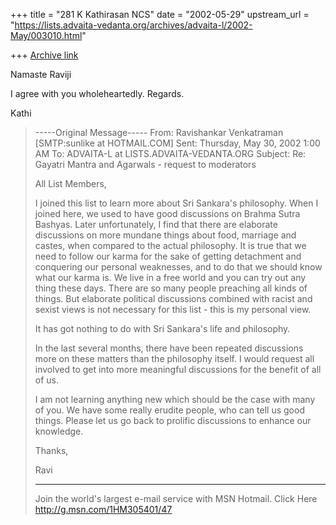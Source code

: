 +++
title = "281 K Kathirasan NCS"
date = "2002-05-29"
upstream_url = "https://lists.advaita-vedanta.org/archives/advaita-l/2002-May/003010.html"

+++
[Archive link](https://lists.advaita-vedanta.org/archives/advaita-l/2002-May/003010.html)

Namaste Raviji

I agree with you wholeheartedly. Regards.

Kathi
> -----Original Message-----
> From: Ravishankar Venkatraman [SMTP:sunlike at HOTMAIL.COM]
> Sent: Thursday, May 30, 2002 1:00 AM
> To:   ADVAITA-L at LISTS.ADVAITA-VEDANTA.ORG
> Subject:      Re: Gayatri Mantra and Agarwals - request to moderators
>
> All List Members,
>
> I joined this list to learn more about Sri Sankara's philosophy. When I
> joined here, we used to have good discussions on Brahma Sutra Bashyas.
> Later unfortunately, I find that there are elaborate discussions on more
> mundane things about food, marriage and castes, when compared to the
> actual philosophy. It is true that we need to follow our karma for the
> sake of getting detachment and conquering our personal weaknesses, and to
> do that we should know what our karma is. We live in a free world and you
> can try out any thing these days. There are so many people preaching all
> kinds of things. But elaborate political discussions combined with racist
> and sexist views is not necessary for this list - this is my personal
> view.
>
> It has got nothing to do with Sri Sankara's life and philosophy.
>
> In the last several months, there have been repeated discussions more on
> these matters than the philosophy itself. I would request all involved to
> get into more meaningful discussions for the benefit of all of us.
>
> I am not learning anything new which should be the case with many of you.
> We have some really erudite people, who can tell us good things. Please
> let us go back to prolific discussions to enhance our knowledge.
>
> Thanks,
>
> Ravi
>
>
>
>
>
>
>   _____
>
> Join the world's largest e-mail service with MSN Hotmail. Click Here
> <http://g.msn.com/1HM305401/47>
>

